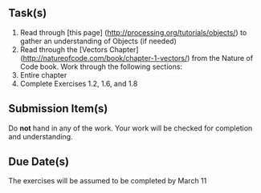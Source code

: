Task(s)
-------
1. Read through [this page] (http://processing.org/tutorials/objects/) to gather an understanding of Objects (if needed)
2. Read through the [Vectors Chapter] (http://natureofcode.com/book/chapter-1-vectors/) from the Nature of Code book.  Work through the following sections:
  1. Entire chapter
  2. Complete Exercises 1.2, 1.6, and 1.8


Submission Item(s)
------------------
Do **not** hand in any of the work.  Your work will be checked for completion and understanding.

Due Date(s)
-----------
The exercises will be assumed to be completed by March 11